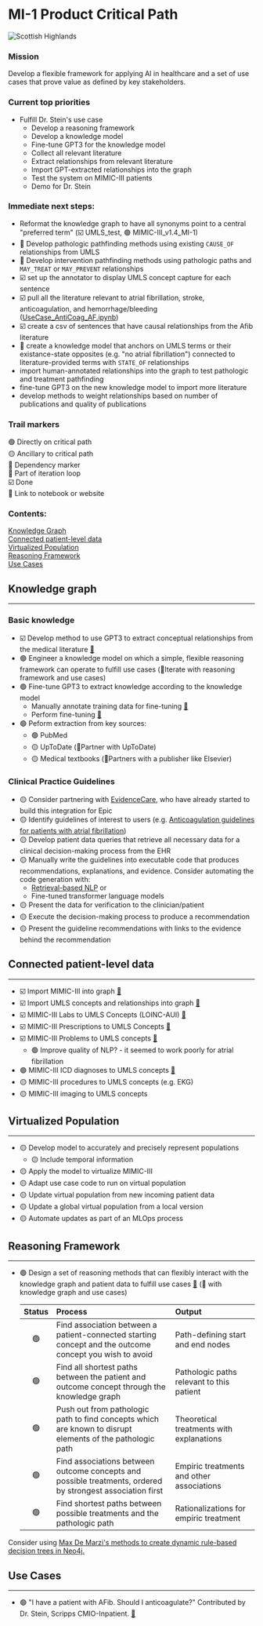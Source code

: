 # MI-1 Product Critical Path
![Scottish Highlands](https://bikepacking.com/wp-content/uploads/2016/07/highland-trail-550-00.jpg)

### Mission
Develop a flexible framework for applying AI in healthcare and a set of use cases that prove value as defined by key stakeholders. 

### Current top priorities
- Fulfill Dr. Stein's use case
    - Develop a reasoning framework
    - Develop a knowledge model
    - Fine-tune GPT3 for the knowledge model
    - Collect all relevant literature
    - Extract relationships from relevant literature
    - Import GPT-extracted relationships into the graph
    - Test the system on MIMIC-III patients
    - Demo for Dr. Stein

### Immediate next steps:
- Reformat the knowledge graph to have all synonyms point to a central "preferred term" (☑️ UMLS_test, 🟢 MIMIC-III_v1.4_MI-1)
- 🔁 Develop pathologic pathfinding methods using existing `CAUSE_OF` relationships from UMLS
- 🔁 Develop intervention pathfinding methods using pathologic paths and `MAY_TREAT` or `MAY_PREVENT` relationships
- ☑️ set up the annotator to display UMLS concept capture for each sentence
- ☑️ pull all the literature relevant to atrial fibrillation, stroke, anticoagulation, and hemorrhage/bleeding ([UseCase_AntiCoag_AF.ipynb](UseCase_AntiCoag_AF.ipynb))
- ☑️ create a csv of sentences that have causal relationships from the Afib literature
- 🔁 create a knowledge model that anchors on UMLS terms or their existance-state opposites (e.g. "no atrial fibrillation") connected to literature-provided terms with `STATE_OF` relationships
- import human-annotated relationships into the graph to test pathologic and treatment pathfinding
- fine-tune GPT3 on the new knowledge model to import more literature
- develop methods to weight relationships based on number of publications and quality of publications

### Trail markers 
  
🟢 Directly on critical path   
🟡 Ancillary to critical path    
🚦 Dependency marker  
🔁 Part of iteration loop  
☑️ Done  
🔗 Link to notebook or website  

### Contents:  
[Knowledge Graph](#kg)  
[Connected patient-level data](#cpld)  
[Virtualized Population](#vp)  
[Reasoning Framework](#rf)  
[Use Cases](#uc)  

<a id='kg'></a>
## Knowledge graph
---
### Basic knowledge
- ☑️ Develop method to use GPT3 to extract conceptual relationships from the medical literature [🔗](GPT_fine-tuning.ipynb#performance_assessment)
- 🟢 Engineer a knowledge model on which a simple, flexible reasoning framework can operate to fulfill use cases (🔁Iterate with reasoning framework and use cases)
- 🟢 Fine-tune GPT3 to extract knowledge according to the knowledge model 
    - Manually annotate training data for fine-tuning [🔗](Annotation_Tool.ipynb#annotator_tool)
    - Perform fine-tuning [🔗](Annotation_Tool.ipynb#GPT3_fine_tuner)
- 🟢 Peform extraction from key sources:
    - 🟢 PubMed
    - 🟡 UpToDate (🚦Partner with UpToDate)
    - 🟡 Medical textbooks (🚦Partners with a publisher like Elsevier)

<a id='cpld'></a>
### Clinical Practice Guidelines
- 🟡 Consider partnering with [EvidenceCare](https://apporchard.epic.com/Gallery?id=1594), who have already started to build this integration for Epic
- 🟡 Identify guidelines of interest to users (e.g. [Anticoagulation guidelines for patients with atrial fibrillation](https://www.jacc.org/doi/pdf/10.1016/j.jacc.2019.01.011))
- 🟡 Develop patient data queries that retrieve all necessary data for a clinical decision-making process from the EHR
- 🟡 Manually write the guidelines into executable code that produces recommendations, explanations, and evidence. Consider automating the code generation with:
    - [Retrieval-based NLP](http://ai.stanford.edu/blog/retrieval-based-NLP/) or
    - Fine-tuned transformer language models
- 🟡 Present the data for verification to the clinician/patient
- 🟡 Execute the decision-making process to produce a recommendation
- 🟡 Present the guideline recommendations with links to the evidence behind the recommendation

## Connected patient-level data
---
- ☑️ Import MIMIC-III into graph [🔗](MIMIC-III_v1.4_MI1_import.ipynb)
- ☑️ Import UMLS concepts and relationships into graph [🔗](UMLS_import.ipynb)
- ☑️ MIMIC-III Labs to UMLS Concepts (LOINC-AUI) [🔗](MIMIC-III_v1.4_MI1_import.ipynb#MIMIC_labs_to_UMLS)
- ☑️ MIMIC-III Prescriptions to UMLS Concepts [🔗](MIMIC-III_v1.4_MI1_import.ipynb#MIMIC_Rx_to_UMLS)
- ☑️ MIMIC-III Problems to UMLS concepts [🔗](MIMIC-III_v1.4_MI1_import.ipynb#UMLS_problem_creation)
    - 🟢 Improve quality of NLP? - it seemed to work poorly for atrial fibrillation
- 🟢 MIMIC-III ICD diagnoses to UMLS concepts [🔗](MIMIC-III_v1.4_MI1_import.ipynb#MIMIC_ICD_Dx_to_UMLS)
- 🟡 MIMIC-III procedures to UMLS concepts (e.g. EKG)
- 🟡 MIMIC-III imaging to UMLS concepts

<a id='vp'></a>
## Virtualized Population
---
- 🟡 Develop model to accurately and precisely represent populations
    - 🟡 Include temporal information
- 🟡 Apply the model to virtualize MIMIC-III
- 🟡 Adapt use case code to run on virtual population
- 🟡 Update virtual population from new incoming patient data
- 🟡 Update a global virtual population from a local version
- 🟡 Automate updates as part of an MLOps process
  
<a id='rf'></a>
## Reasoning Framework
---
- 🟢 Design a set of reasoning methods that can flexibly interact with the knowledge graph and patient data to fulfill use cases [🔗](Reasoning_Framework.ipynb) (🔁 with knowledge graph and use cases)

    | Status | Process      | Output |
    | :---: | :---- |:---|  
    |🟢| Find association between a patient-connected starting concept and the outcome concept you wish to avoid      | Path-defining start and end nodes       |
    |🟢| Find all shortest paths between the patient and outcome concept through the knowledge graph   | Pathologic paths relevant to this patient        |
    |🟢| Push out from pathologic path to find concepts which are known to disrupt elements of the pathologic path | Theoretical treatments with explanations |  
    |🟢| Find associations between outcome concepts and possible treatments, ordered by strongest association first | Empiric treatments and other associations |  
    |🟢| Find shortest paths between possible treatments and the pathologic path | Rationalizations for empiric treatment |

Consider using [Max De Marzi's methods to create dynamic rule-based decision trees in Neo4j.](https://maxdemarzi.com/2018/01/14/dynamic-rule-based-decision-trees-in-neo4j/#more-4189) 

<a id='uc'></a>
## Use Cases
---

- 🟢 "I have a patient with AFib. Should I anticoagulate?" Contributed by Dr. Stein, Scripps CMIO-Inpatient. [🔗](UseCase_AntiCoag_AF.ipynb)